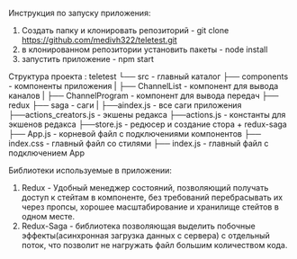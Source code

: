 Инструкция по запуску приложения:

1)  Создать папку и клонировать репозиторий - git clone https://github.com/medivh322/teletest.git
2)  в клонированном репозитории установить пакеты - node install
3)  запустить приложение - npm start

Структура проекта :
    teletest
    └── src - главный каталог
        ├── components - компоненты приложения
        |   ├── ChannelList - компонент для вывода каналов
        |   ├── ChannelProgram - компонент для вывода передач
        ├── redux
            ├── saga - саги
            |   ├──aindex.js - все саги приложения
            ├──actions_creators.js - экшены редакса
            ├──actions.js - константы для экшенов редакса
            ├──store.js - редюсер и создание стора + redux-saga
        ├── App.js - корневой файл с подключениями компонентов
        ├── index.css - главный файл со стилями
        ├── index.js - главный файл с подключением App


Библиотеки используемые в приложении:
1)  Redux - Удобный менеджер состояний, позволяющий получать доступ к стейтам в компоненте, без требований перебрасывать их через пропсы, хорошее масштабирование и хранилище стейтов в одном месте.
2) Redux-Saga - библиотека позволяющая выделить побочные эффекты(асинхронная загрузка данных с сервера) с отдельный поток, что позволит не нагружать файл большим количеством кода. 